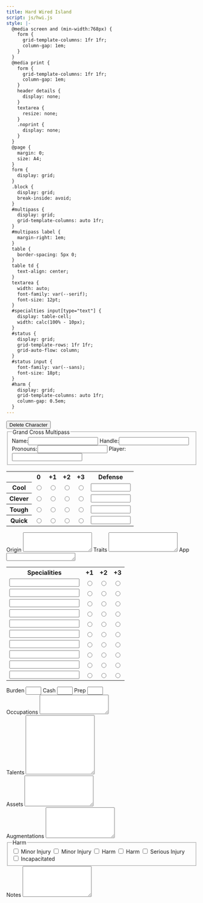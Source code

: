 ```yaml
---
title: Hard Wired Island
script: js/hwi.js
style: |-
  @media screen and (min-width:768px) {
    form {
      grid-template-columns: 1fr 1fr;
      column-gap: 1em;
    }
  }
  @media print {
    form {
      grid-template-columns: 1fr 1fr;
      column-gap: 1em;
    }
    header details {
      display: none;
    }
    textarea {
      resize: none;
    }
    .noprint {
      display: none;
    }
  }
  @page {
    margin: 0;
    size: A4;
  }
  form {
    display: grid;
  }
  .block {
    display: grid;
    break-inside: avoid;
  }
  #multipass {
    display: grid;
    grid-template-columns: auto 1fr;
  }
  #multipass label {
    margin-right: 1em;
  }
  table {
    border-spacing: 5px 0;
  }
  table td {
    text-align: center;
  }
  textarea {
    width: auto;
    font-family: var(--serif);
    font-size: 12pt;
  }
  #specialties input[type="text"] {
    display: table-cell;
    width: calc(100% - 10px);
  }
  #status {
    display: grid;
    grid-template-rows: 1fr 1fr;
    grid-auto-flow: column;
  }
  #status input {
    font-family: var(--sans);
    font-size: 18pt;
  }
  #harm {
    display: grid;
    grid-template-columns: auto 1fr;
    column-gap: 0.5em;
  }
---
```

<div class="noprint">
<button id="delete-btn">Delete Character</button>
</div>

<form>
<div class="column">

<fieldset id="multipass">
<legend>Grand Cross Multipass</legend>
<label for="character-name">Name:</label><input type="text" id="character-name">
<label for="handle">Handle:</label><input type="text" id="handle">
<label for="pronouns">Pronouns:</label><input type="text" id="pronouns">
<label for="player">Player:</label><input type="text" id="player">
</fieldset>

<table id="stats">
  <tr>
  <td></td>
  <th id="stat0" scope="col">0</th>
  <th id="stat1" scope="col">+1</th>
  <th id="stat2" scope="col">+2</th>
  <th id="stat3" scope="col">+3</th>
  <th id="stat-defense" scope="col">Defense</th>
  </tr>
  <tr>
  <th id="stat-cool" scope="row">Cool</th>
  <td><input type="radio" name="cool" value="0" aria-labelledby="stat-cool stat0"></td>
  <td><input type="radio" name="cool" value="1" aria-labelledby="stat-cool stat1"></td>
  <td><input type="radio" name="cool" value="2" aria-labelledby="stat-cool stat2"></td>
  <td><input type="radio" name="cool" value="3" aria-labelledby="stat-cool stat3"></td>
  <td><input size="10" type="text" id="cool-defense" aria-labelledby="stat-cool stat-defense"></td>
  </tr>
  <tr>
  <th id="stat-clever" scope="row">Clever</th>
  <td><input type="radio" name="clever" value="0" aria-labelledby="stat-clever stat0"></td>
  <td><input type="radio" name="clever" value="1" aria-labelledby="stat-clever stat1"></td>
  <td><input type="radio" name="clever" value="2" aria-labelledby="stat-clever stat2"></td>
  <td><input type="radio" name="clever" value="3" aria-labelledby="stat-clever stat3"></td>
  <td><input size="10" type="text" id="clever-defense" aria-labelledby="stat-clever stat-defense"></td>
  </tr>
  <tr>
  <th id="stat-tough" scope="row">Tough</th>
  <td><input type="radio" name="tough" value="0" aria-labelledby="stat-tough stat0"></td>
  <td><input type="radio" name="tough" value="1" aria-labelledby="stat-tough stat1"></td>
  <td><input type="radio" name="tough" value="2" aria-labelledby="stat-tough stat2"></td>
  <td><input type="radio" name="tough" value="3" aria-labelledby="stat-tough stat3"></td>
  <td><input size="10" type="text" id="tough-defense" aria-labelledby="stat-tough stat-defense"></td>
  </tr>
  <tr>
  <th id="stat-quick" scope="row">Quick</th>
  <td><input type="radio" name="quick" value="0" aria-labelledby="stat-quick stat0"></td>
  <td><input type="radio" name="quick" value="1" aria-labelledby="stat-quick stat1"></td>
  <td><input type="radio" name="quick" value="2" aria-labelledby="stat-quick stat2"></td>
  <td><input type="radio" name="quick" value="3" aria-labelledby="stat-quick stat3"></td>
  <td><input size="10" type="text" id="quick-defense" aria-labelledby="stat-quick stat-defense"></td>
  </tr>
</table>

<div class="block">
<label for="origin">Origin</label>
<textarea id="origin" rows="3"></textarea>
<label for="traits">Traits</label>
<textarea id="traits" rows="3"></textarea>
<label for="app">App</label>
<textarea id="app" rows="1"></textarea>
</div>

<table id="specialties">
<tr>
<th scope="col" id="specialty-name">Specialities</th>
<th scope="col" id="specialty-level1">+1</th>
<th scope="col" id="specialty-level2">+2</th>
<th scope="col" id="specialty-level3">+3</th>
</tr>
<tr>
  <td><input size="20" type="text" id="specialty0-name" aria-labelledby="specialty-name"></td>
  <td><input type="radio" name="specialty0" value="1" aria-labelledby="specialty-level1"></td>
  <td><input type="radio" name="specialty0" value="2" aria-labelledby="specialty-level2"></td>
  <td><input type="radio" name="specialty0" value="3" aria-labelledby="specialty-level3"></td>
</tr>
<tr>
  <td><input size="20" type="text" id="specialty1-name" aria-labelledby="specialty-name"></td>
  <td><input type="radio" name="specialty1" value="1" aria-labelledby="specialty-level1"></td>
  <td><input type="radio" name="specialty1" value="2" aria-labelledby="specialty-level2"></td>
  <td><input type="radio" name="specialty1" value="3" aria-labelledby="specialty-level3"></td>
</tr>
<tr>
  <td><input size="20" type="text" id="specialty2-name" aria-labelledby="specialty-name"></td>
  <td><input type="radio" name="specialty2" value="1" aria-labelledby="specialty-level1"></td>
  <td><input type="radio" name="specialty2" value="2" aria-labelledby="specialty-level2"></td>
  <td><input type="radio" name="specialty2" value="3" aria-labelledby="specialty-level3"></td>
</tr>
<tr>
  <td><input size="20" type="text" id="specialty3-name" aria-labelledby="specialty-name"></td>
  <td><input type="radio" name="specialty3" value="1" aria-labelledby="specialty-level1"></td>
  <td><input type="radio" name="specialty3" value="2" aria-labelledby="specialty-level2"></td>
  <td><input type="radio" name="specialty3" value="3" aria-labelledby="specialty-level3"></td>
</tr>
<tr>
  <td><input size="20" type="text" id="specialty4-name" aria-labelledby="specialty-name"></td>
  <td><input type="radio" name="specialty4" value="1" aria-labelledby="specialty-level1"></td>
  <td><input type="radio" name="specialty4" value="2" aria-labelledby="specialty-level2"></td>
  <td><input type="radio" name="specialty4" value="3" aria-labelledby="specialty-level3"></td>
</tr>
<tr>
  <td><input size="20" type="text" id="specialty5-name" aria-labelledby="specialty-name"></td>
  <td><input type="radio" name="specialty5" value="1" aria-labelledby="specialty-level1"></td>
  <td><input type="radio" name="specialty5" value="2" aria-labelledby="specialty-level2"></td>
  <td><input type="radio" name="specialty5" value="3" aria-labelledby="specialty-level3"></td>
</tr>
<tr>
  <td><input size="20" type="text" id="specialty6-name" aria-labelledby="specialty-name"></td>
  <td><input type="radio" name="specialty6" value="1" aria-labelledby="specialty-level1"></td>
  <td><input type="radio" name="specialty6" value="2" aria-labelledby="specialty-level2"></td>
  <td><input type="radio" name="specialty6" value="3" aria-labelledby="specialty-level3"></td>
</tr>
<tr>
  <td><input size="20" type="text" id="specialty7-name" aria-labelledby="specialty-name"></td>
  <td><input type="radio" name="specialty7" value="1" aria-labelledby="specialty-level1"></td>
  <td><input type="radio" name="specialty7" value="2" aria-labelledby="specialty-level2"></td>
  <td><input type="radio" name="specialty7" value="3" aria-labelledby="specialty-level3"></td>
</tr>
<tr>
  <td><input size="20" type="text" id="specialty8-name" aria-labelledby="specialty-name"></td>
  <td><input type="radio" name="specialty8" value="1" aria-labelledby="specialty-level1"></td>
  <td><input type="radio" name="specialty8" value="2" aria-labelledby="specialty-level2"></td>
  <td><input type="radio" name="specialty8" value="3" aria-labelledby="specialty-level3"></td>
</tr>
<tr>
  <td><input size="20" type="text" id="specialty9-name" aria-labelledby="specialty-name"></td>
  <td><input type="radio" name="specialty9" value="1" aria-labelledby="specialty-level1"></td>
  <td><input type="radio" name="specialty9" value="2" aria-labelledby="specialty-level2"></td>
  <td><input type="radio" name="specialty9" value="3" aria-labelledby="specialty-level3"></td>
</tr>
</table>

</div> <!-- end column -->
<div class="column">

<div id="status">
<label for="burden">Burden</label>
<input size="2" type="text" name="burden" id="burden">
<label for="cash">Cash</label>
<input size="2" type="text" name="cash" id="cash">
<label for="prep">Prep</label>
<input size="2" type="text" name="prep" id="prep">
</div>

<div class="block">
<label for="occupations">Occupations</label>
<textarea id="occupations" rows="3"></textarea>
</div>
<div class="block">
<label for="talents">Talents</label>
<textarea id="talents" rows="10"></textarea>
</div>
<div class="block">
<label for="assets">Assets</label>
<textarea id="assets" rows="5"></textarea>
</div>
<div class="block">
<label for="augmentations">Augmentations</label>
<textarea id="augmentations" rows="5"></textarea>
</div>

<fieldset id="harm">
<legend>Harm</legend>
<input type="checkbox" id="harm-1" value="1">
<label for="harm-1">Minor Injury</label>
<input type="checkbox" id="harm-2" value="2">
<label for="harm-2">Minor Injury</label>
<input type="checkbox" id="harm-3" value="3">
<label for="harm-3">Harm</label>
<input type="checkbox" id="harm-4" value="4">
<label for="harm-4">Harm</label>
<input type="checkbox" id="harm-5" value="5">
<label for="harm-5">Serious Injury</label>
<input type="checkbox" id="harm-6" value="6">
<label for="harm-6">Incapacitated</label>
</fieldset>

<div class="block">
<label for="notes">Notes</label>
<textarea id="notes" rows="5"></textarea>
</div>

</div> <!-- end column -->
</form>
